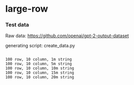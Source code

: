 # large-row


### Test data
Raw data: https://github.com/openai/gpt-2-output-dataset

generating script: create_data.py

```

100 row, 10 column, 1m string
100 row, 10 column, 5m string
100 row, 10 column, 10m string
100 row, 10 column, 15m string
100 row, 10 column, 20m string